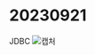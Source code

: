 # 20230921
JDBC 
![캡처](https://github.com/ImMyeongJang/20230921/assets/143058437/a6292c76-a820-45a5-a211-1d80e7ee5345)
